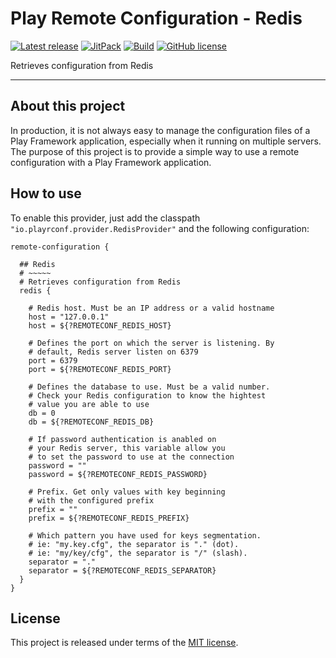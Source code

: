 # Play Remote Configuration - Redis


[![Latest release](https://img.shields.io/badge/latest_release-18.04-orange.svg)](https://github.com/play-rconf/play-rconf-redis/releases)
[![JitPack](https://jitpack.io/v/play-rconf/play-rconf-redis.svg)](https://jitpack.io/#play-rconf/play-rconf-redis)
[![Build](https://img.shields.io/travis-ci/play-rconf/play-rconf-redis.svg?branch=master&style=flat)](https://travis-ci.org/play-rconf/play-rconf-redis)
[![GitHub license](https://img.shields.io/badge/license-MIT-blue.svg)](https://raw.githubusercontent.com/play-rconf/play-rconf-redis/master/LICENSE)

Retrieves configuration from Redis
*****

## About this project
In production, it is not always easy to manage the configuration files of a
Play Framework application, especially when it running on multiple servers.
The purpose of this project is to provide a simple way to use a remote
configuration with a Play Framework application.



## How to use

To enable this provider, just add the classpath `"io.playrconf.provider.RedisProvider"`
and the following configuration:

```hocon
remote-configuration {

  ## Redis
  # ~~~~~
  # Retrieves configuration from Redis
  redis {

    # Redis host. Must be an IP address or a valid hostname
    host = "127.0.0.1"
    host = ${?REMOTECONF_REDIS_HOST}

    # Defines the port on which the server is listening. By
    # default, Redis server listen on 6379
    port = 6379
    port = ${?REMOTECONF_REDIS_PORT}

    # Defines the database to use. Must be a valid number.
    # Check your Redis configuration to know the hightest
    # value you are able to use
    db = 0
    db = ${?REMOTECONF_REDIS_DB}

    # If password authentication is anabled on
    # your Redis server, this variable allow you
    # to set the password to use at the connection
    password = ""
    password = ${?REMOTECONF_REDIS_PASSWORD}

    # Prefix. Get only values with key beginning
    # with the configured prefix
    prefix = ""
    prefix = ${?REMOTECONF_REDIS_PREFIX}

    # Which pattern you have used for keys segmentation.
    # ie: "my.key.cfg", the separator is "." (dot).
    # ie: "my/key/cfg", the separator is "/" (slash).
    separator = "."
    separator = ${?REMOTECONF_REDIS_SEPARATOR}
  }
}
```



## License
This project is released under terms of the [MIT license](https://raw.githubusercontent.com/play-rconf/play-rconf-redis/master/LICENSE).
